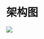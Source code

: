 # 架构图

![](http://ironcentury.cc/resourceController/getResource/2f5744d7-5282-455d-8756-c451145ffe8a?lastmodified=1670405149970)